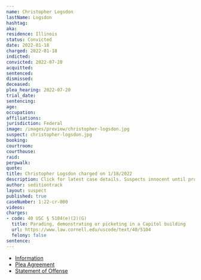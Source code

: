 ```yaml
---
name: Christopher Logsdon
lastName: Logsdon
hashtag:
aka:
residence: Illinois
status: Convicted
date: 2022-01-18
charged: 2022-01-18
indicted:
convicted: 2022-07-20
acquitted:
sentenced:
dismissed:
deceased:
plea_hearing: 2022-07-20
trial_date:
sentencing:
age:
occupation:
affiliations:
jurisdiction: Federal
image: /images/preview/christopher-logsdon.jpg
suspect: christopher-logsdon.jpg
booking:
courtroom:
courthouse:
raid:
perpwalk:
quote:
title: Christopher Logsdon charged on 1/18/2022
description: Click for latest case details. Suspects innocent until proven guilty.
author: seditiontrack
layout: suspect
published: true
caseNumber: 1:22-cr-000
videos:
charges:
- code: 40 USC § 5104(e)(2)(G)
  title: Parading, demonstrating or picketing in a Capitol building
  url: https://www.law.cornell.edu/uscode/text/40/5104
  felony: false
sentence:
---
```

- [Information](https://www.justice.gov/usao-dc/case-multi-defendant/file/1471141/download)
- [Plea Agreement](https://www.justice.gov/usao-dc/case-multi-defendant/file/1520771/download)
- [Statement of Offense](https://www.justice.gov/usao-dc/case-multi-defendant/file/1520781/download)

